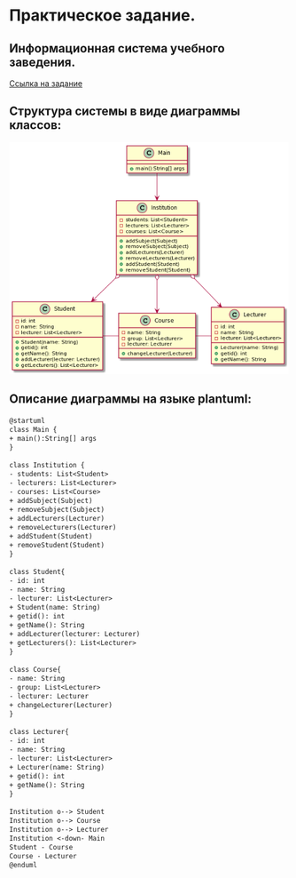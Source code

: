 # Практическое задание.
## Информационная система учебного заведения.
[Ссылка на задание](https://docs.google.com/document/d/1COj5FSznQYb5yC-z6eeu6ggpT8VijWzjwsvZ0ugukN8)
## Структура системы в виде диаграммы классов:
![alt-диаграмма](https://github.com/dusteer/Manuilov/blob/master/123.png)
## Описание диаграммы на языке plantuml:
``` 
@startuml
class Main {
+ main():String[] args
}

class Institution {
- students: List<Student>
- lecturers: List<Lecturer>
- courses: List<Course>
+ addSubject(Subject)
+ removeSubject(Subject)
+ addLecturers(Lecturer)
+ removeLecturers(Lecturer)
+ addStudent(Student)
+ removeStudent(Student)
}

class Student{
- id: int
- name: String
- lecturer: List<Lecturer>
+ Student(name: String)
+ getid(): int
+ getName(): String
+ addLecturer(lecturer: Lecturer)
+ getLecturers(): List<Lecturer>
}

class Course{
- name: String
- group: List<Lecturer>
- lecturer: Lecturer
+ changeLecturer(Lecturer)
}

class Lecturer{
- id: int
- name: String
- lecturer: List<Lecturer>
+ Lecturer(name: String)
+ getid(): int
+ getName(): String
}

Institution o--> Student
Institution o--> Course
Institution o--> Lecturer
Institution <-down- Main
Student - Course
Course - Lecturer
@enduml 
```
